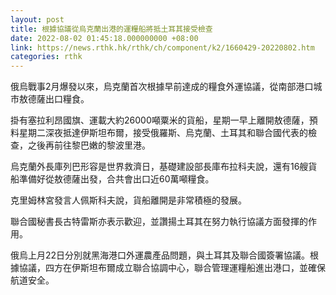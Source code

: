 ```yaml
---
layout: post
title: 根據協議從烏克蘭出港的運糧船將抵土耳其接受檢查
date: 2022-08-02 01:45:18.000000000 +08:00
link: https://news.rthk.hk/rthk/ch/component/k2/1660429-20220802.htm
categories: rthk
---
```


俄烏戰事2月爆發以來，烏克蘭首次根據早前達成的糧食外運協議，從南部港口城市敖德薩出口糧食。

掛有塞拉利昂國旗、運載大約26000噸粟米的貨船，星期一早上離開敖德薩，預料星期二深夜抵達伊斯坦布爾，接受俄羅斯、烏克蘭、土耳其和聯合國代表的檢查，之後再前往黎巴嫩的黎波里港。

烏克蘭外長庫列巴形容是世界救濟日，基礎建設部長庫布拉科夫說，還有16艘貨船準備好從敖德薩出發，合共會出口近60萬噸糧食。

克里姆林宮發言人佩斯科夫說，貨船離開是非常積極的發展。

聯合國秘書長古特雷斯亦表示歡迎，並讚揚土耳其在努力執行協議方面發揮的作用。

俄烏上月22日分別就黑海港口外運農產品問題，與土耳其及聯合國簽署協議。根據協議，四方在伊斯坦布爾成立聯合協調中心，聯合管理運糧船進出港口，並確保航道安全。
